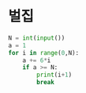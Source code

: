 # 벌집

```python
N = int(input())
a = 1
for i in range(0,N):
    a += 6*i
    if a >= N:
        print(i+1)
        break
```

